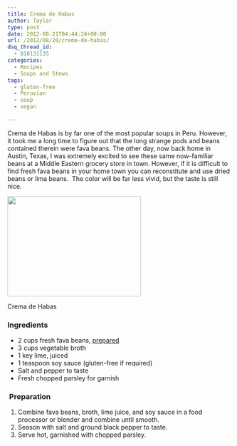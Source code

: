 ```yaml
---
title: Crema de Habas
author: Taylor
type: post
date: 2012-08-21T04:44:24+00:00
url: /2012/08/20/crema-de-habas/
dsq_thread_id:
  - 818131135
categories:
  - Recipes
  - Soups and Stews
tags:
  - gluten-free
  - Peruvian
  - soup
  - vegan

---
```

Crema de Habas is by far one of the most popular soups in Peru. However, it took me a long time to figure out that the long strange pods and beans contained therein were fava beans. The other day, now back home in Austin, Texas, I was extremely excited to see these same now-familiar beans at a Middle Eastern grocery store in town. However, if it is difficult to find fresh fava beans in your home town you can reconstitute and use dried beans or lima beans.  The color will be far less vivid, but the taste is still nice.

<div id="attachment_1444" style="width: 310px" class="wp-caption alignright">
  <a href="{{% mediaroot %}}uploads/2012/08/P8211289-001.jpg" rel="lightbox[1406]"><img class="size-medium wp-image-1444" title="Crema de Habas" src="{{% mediaroot %}}uploads/2012/08/P8211289-001-300x225.jpg" alt="" width="300" height="225" srcset="{{% mediaroot %}}uploads/2012/08/P8211289-001-300x225.jpg 300w, {{% mediaroot %}}uploads/2012/08/P8211289-001-400x300.jpg 400w, {{% mediaroot %}}uploads/2012/08/P8211289-001.jpg 800w" sizes="(max-width: 300px) 100vw, 300px" /></a>
  
  <p class="wp-caption-text">
    Crema de Habas
  </p>
</div>

### Ingredients

  * 2 cups fresh fava beans, [prepared][1]
  * 3 cups vegetable broth
  * 1 key lime, juiced
  * 1 teaspoon soy sauce (gluten-free if required)
  * Salt and pepper to taste
  * Fresh chopped parsley for garnish

###  Preparation

  1. Combine fava beans, broth, lime juice, and soy sauce in a food processor or blender and combine until smooth.
  2. Season with salt and ground black pepper to taste.
  3. Serve hot, garnished with chopped parsley.

 [1]: http://kitchen.coseppi.com/2012/08/how-to-prepare-fresh-fava-beans/ "How to prepare fresh fava beans"